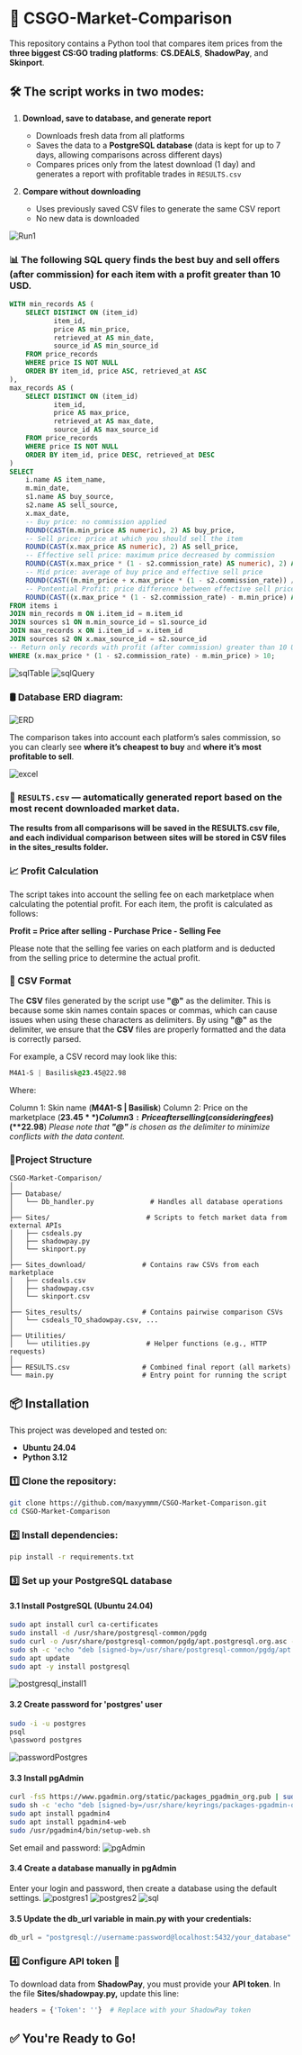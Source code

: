 # 🛒 CSGO-Market-Comparison
This repository contains a Python tool that compares item prices from the **three biggest CS:GO trading platforms**: **CS.DEALS**, **ShadowPay**, and **Skinport**.

## 🛠️ The script works in two modes:

1. **Download, save to database, and generate report**  
   - Downloads fresh data from all platforms  
   -  Saves the data to a **PostgreSQL database** (data is kept for up to 7 days, allowing comparisons across different days)
   - Compares prices only from the latest download (1 day) and generates a report with profitable trades in `RESULTS.csv`

2. **Compare without downloading**  
   - Uses previously saved CSV files to generate the same CSV report  
   - No new data is downloaded

![Run1](https://github.com/user-attachments/assets/8f7819d4-8f4e-4173-af7a-f0530a482734)

### 📊 The following **SQL query** finds the best buy and sell offers (after commission) for each item with a profit greater than **10 USD**.
```SQL
WITH min_records AS (
    SELECT DISTINCT ON (item_id)
           item_id,
           price AS min_price,
           retrieved_at AS min_date,
           source_id AS min_source_id
    FROM price_records
    WHERE price IS NOT NULL
    ORDER BY item_id, price ASC, retrieved_at ASC
),
max_records AS (
    SELECT DISTINCT ON (item_id)
           item_id,
           price AS max_price,
           retrieved_at AS max_date,
           source_id AS max_source_id
    FROM price_records
    WHERE price IS NOT NULL
    ORDER BY item_id, price DESC, retrieved_at DESC
)
SELECT 
    i.name AS item_name,
	m.min_date,
    s1.name AS buy_source,
    s2.name AS sell_source,
    x.max_date,
    -- Buy price: no commission applied
    ROUND(CAST(m.min_price AS numeric), 2) AS buy_price,
	-- Sell price: price at which you should sell the item
    ROUND(CAST(x.max_price AS numeric), 2) AS sell_price,
    -- Effective sell price: maximum price decreased by commission
    ROUND(CAST(x.max_price * (1 - s2.commission_rate) AS numeric), 2) AS effective_sell_price,
    -- Mid price: average of buy price and effective sell price
    ROUND(CAST((m.min_price + x.max_price * (1 - s2.commission_rate)) / 2.0 AS numeric), 2) AS mid_price,
    -- Pontential Profit: price difference between effective sell price and buy price
    ROUND(CAST((x.max_price * (1 - s2.commission_rate) - m.min_price) AS numeric), 2) AS potential_profit
FROM items i
JOIN min_records m ON i.item_id = m.item_id
JOIN sources s1 ON m.min_source_id = s1.source_id
JOIN max_records x ON i.item_id = x.item_id
JOIN sources s2 ON x.max_source_id = s2.source_id
-- Return only records with profit (after commission) greater than 10 USD
WHERE (x.max_price * (1 - s2.commission_rate) - m.min_price) > 10;


```
![sqlTable](https://github.com/user-attachments/assets/c8c644f9-f4a8-4ce1-8a19-fed43cca9d39)
![sqlQuery](https://github.com/user-attachments/assets/5e0f8172-d744-4bf7-9320-18e82f6ab17e)

### 🛢️ Database ERD diagram: 
![ERD](https://github.com/user-attachments/assets/aac3f67c-d685-41ad-8f24-762cc7cff218)

The comparison takes into account each platform’s sales commission, so you can clearly see **where it’s cheapest to buy** and **where it’s most profitable to sell**.

![excel](https://github.com/user-attachments/assets/46064897-3198-484f-ad9f-067b556b96b9)

### 📄 `RESULTS.csv` — automatically generated report based on the most recent downloaded market data.

**The results from all comparisons will be saved in the RESULTS.csv file, and each individual comparison between sites will be stored in CSV files in the sites_results folder.**

### 📈 Profit Calculation
The script takes into account the selling fee on each marketplace when calculating the potential profit. For each item, the profit is calculated as follows:

**Profit = Price after selling - Purchase Price - Selling Fee**

Please note that the selling fee varies on each platform and is deducted from the selling price to determine the actual profit.

### 🐒 CSV Format
The **CSV** files generated by the script use **"@"** as the delimiter. This is because some skin names contain spaces or commas, which can cause issues when using these characters as delimiters. By using **"@"** as the delimiter, we ensure that the **CSV** files are properly formatted and the data is correctly parsed.

For example, a CSV record may look like this:
```css
M4A1-S | Basilisk@23.45@22.98
```
Where:

Column 1: Skin name (**M4A1-S | Basilisk**)
Column 2: Price on the marketplace (**$23.45**)
Column 3: Price after selling (considering fees) (**$22.98**)
_Please note that **"@"** is chosen as the delimiter to minimize conflicts with the data content._

### 📁Project Structure
```
CSGO-Market-Comparison/
│
├── Database/
│   └── Db_handler.py              # Handles all database operations
│
├── Sites/                        # Scripts to fetch market data from external APIs
│   ├── csdeals.py
│   ├── shadowpay.py
│   └── skinport.py
│
├── Sites_download/              # Contains raw CSVs from each marketplace
│   ├── csdeals.csv
│   ├── shadowpay.csv
│   └── skinport.csv
│
├── Sites_results/               # Contains pairwise comparison CSVs
│   └── csdeals_TO_shadowpay.csv, ...
│
├── Utilities/
│   └── utilities.py              # Helper functions (e.g., HTTP requests)
│
├── RESULTS.csv                  # Combined final report (all markets)
└── main.py                      # Entry point for running the script

```
 ## 📦 Installation

This project was developed and tested on:
- **Ubuntu 24.04**
- **Python 3.12**

 ### 1️⃣ Clone the repository:
```bash
git clone https://github.com/maxyymmm/CSGO-Market-Comparison.git
cd CSGO-Market-Comparison
```
 ### 2️⃣ Install dependencies:
 ```bash
pip install -r requirements.txt
```
### 3️⃣ Set up your PostgreSQL database
#### 3.1 Install PostgreSQL (Ubuntu 24.04)

```bash
sudo apt install curl ca-certificates
sudo install -d /usr/share/postgresql-common/pgdg
sudo curl -o /usr/share/postgresql-common/pgdg/apt.postgresql.org.asc --fail https://www.postgresql.org/media/keys/ACCC4CF8.asc
sudo sh -c 'echo "deb [signed-by=/usr/share/postgresql-common/pgdg/apt.postgresql.org.asc] https://apt.postgresql.org/pub/repos/apt $(lsb_release -cs)-pgdg main" > /etc/apt/sources.list.d/pgdg.list'
sudo apt update
sudo apt -y install postgresql
```

![postgresql_install1](https://github.com/user-attachments/assets/b48600b6-5a7d-4541-8f35-9afab2db8721)

#### 3.2 Create password for 'postgres' user
```bash
sudo -i -u postgres
psql
\password postgres
```
![passwordPostgres](https://github.com/user-attachments/assets/025f07fa-7bfa-4728-9f0b-b76ea671e244)

#### 3.3 Install pgAdmin
```bash
curl -fsS https://www.pgadmin.org/static/packages_pgadmin_org.pub | sudo gpg --dearmor -o /usr/share/keyrings/packages-pgadmin-org.gpg
sudo sh -c 'echo "deb [signed-by=/usr/share/keyrings/packages-pgadmin-org.gpg] https://ftp.postgresql.org/pub/pgadmin/pgadmin4/apt/$(lsb_release -cs) pgadmin4 main" > /etc/apt/sources.list.d/pgadmin4.list && apt update'
sudo apt install pgadmin4
sudo apt install pgadmin4-web
sudo /usr/pgadmin4/bin/setup-web.sh
```
Set email and password:
![pgAdmin](https://github.com/user-attachments/assets/95468516-1a8d-47f9-a6be-8b7d7c5a5e0b)

#### 3.4 Create a database manually in pgAdmin
Enter your login and password, then create a database using the default settings.
![postgres1](https://github.com/user-attachments/assets/cef0ef7a-4168-49a8-9ca0-77eaa0dc3dcd)
![postgres2](https://github.com/user-attachments/assets/807d418a-94c7-43df-b97c-73190b7512e4)
![sql](https://github.com/user-attachments/assets/0bee9abf-dea4-4af1-8561-1af605bd7842)

#### 3.5 Update the **db_url** variable in **main.py** with your credentials:
```python
db_url = "postgresql://username:password@localhost:5432/your_database"
```
### 4️⃣ Configure API token 🔐
To download data from **ShadowPay**, you must provide your **API token**.
In the file **Sites/shadowpay.py,** update this line:
```python
headers = {'Token': ''}  # Replace with your ShadowPay token
```
## ✅ You're Ready to Go!
